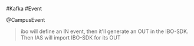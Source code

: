 #Kafka
#Event

@CampusEvent
 > ibo will define an IN event, then it'll generate an OUT in the IBO-SDK. Then IAS will import IBO-SDK for its OUT